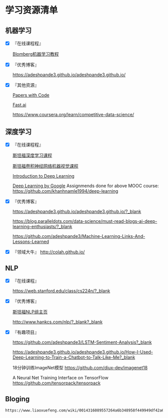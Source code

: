 # 学习资源清单

## 机器学习

- [X] 『在线课程程』
	
	[Blomberg机器学习教程](https://bloomberg.github.io/foml/#home)

- [X] 『优秀博客』

    https://adeshpande3.github.io/adeshpande3.github.io/
	
- [X] 『其他资源』

    [Papers with Code](https://github.com/zziz/pwc)
	
	[Fast.ai](http://www.fast.ai/)
	
	https://www.coursera.org/learn/competitive-data-science/
	

## 深度学习

- [X] 『在线课程程』
    
	[斯坦福深度学习课程](http://cs230.stanford.edu/?_blank)
	
	[斯坦福卷积神经网络机器视觉课程](http://cs231n.stanford.edu/?_blank)
	
	[Introduction to Deep Learning](https://www.coursera.org/learn/intro-to-deep-learning?_blank)
	
	[Deep Learning by Google](https://www.udacity.com/course/deep-learning--ud730)
	 Assignmends done for above MOOC course: https://github.com/khanhnamle1994/deep-learning

- [X] 『优秀博客』

    https://adeshpande3.github.io/adeshpande3.github.io/?_blank
	
	https://blog.paralleldots.com/data-science/must-read-blogs-ai-deep-learning-enthusiasts/?_blank
	
	https://github.com/adeshpande3/Machine-Learning-Links-And-Lessons-Learned 
    
- [X] 『领域大牛』
    http://colah.github.io/
	

## NLP

- [X] 『在线课程』

    https://web.stanford.edu/class/cs224n/?_blank

- [X] 『优秀博客』

    [斯坦福NLP组主页](https://nlp.stanford.edu/)

    http://www.hankcs.com/nlp/?_blank?_blank	
	
	
- [X] 『有趣项目』
	
	https://github.com/adeshpande3/LSTM-Sentiment-Analysis?_blank
	
	https://adeshpande3.github.io/adeshpande3.github.io/How-I-Used-Deep-Learning-to-Train-a-Chatbot-to-Talk-Like-Me?_blank
	
	18分钟训练ImageNet模型
	https://github.com/diux-dev/imagenet18
	
	A Neural Net Training Interface on TensorFlow
	https://github.com/tensorpack/tensorpack
	
	
## Bloging

	https://www.liaoxuefeng.com/wiki/0014316089557264a6b348958f449949df42a6d3a2e542c000
	

	

